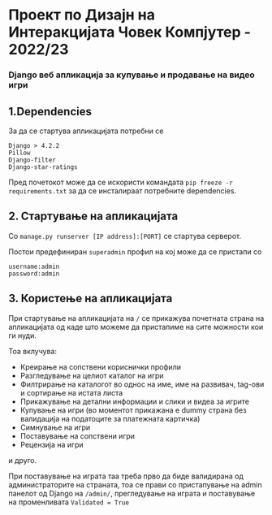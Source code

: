 # Проект по Дизајн на Интеракцијата Човек Компјутер - 2022/23 

### Django веб апликација за купување и продавање на видео игри ####


## 1.Dependencies
За да се стартува апликацијата потребни се 

`Django > 4.2.2`<br>
`Pillow`<br>
`Django-filter`<br>
`Django-star-ratings`

Пред почетокот може да се искористи командата `pip freeze -r requirements.txt` за да се инсталираат потребните dependencies.

## 2. Стартување на апликацијата ##
Со `manage.py runserver [IP address]:[PORT]` се стартува серверот. <br>

Постои предефиниран `superadmin` профил на кој може да се пристапи со 

`username:admin` <br>
`password:admin`

## 3. Користење на апликацијата ##

При стартување на апликацијата на `/` се прикажува почетната страна на апликацијата од каде што можеме да пристапиме на сите можности кои ги нуди.

Тоа вклучува:
* Креирање на сопствени кориснички профили
* Разгледување на целиот каталог на игри
* Филтрирање на каталогот во однос на име, име на развивач, tag-ови и сортирање на истата листа
* Прикажување на детални информации и слики и видеа за игрите
* Купување на игри (во моментот прикажана е dummy страна без валидација на податоците за платежната картичка)
* Симнување на игри
* Поставување на сопствени игри
* Рецензија на игри

и друго.

При поставување на играта таа треба прво да биде валидирана од администраторите на страната, тоа се прави со пристапување на admin панелот од Django на `/admin/`, прегледување на играта и поставување на променливата `Validated = True`


